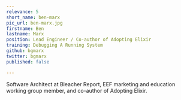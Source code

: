 ```yaml
---
relevance: 5
short_name: ben-marx
pic_url: ben-marx.jpg
firstname: Ben
lastname: Marx
position: Lead Engineer / Co-author of Adopting Elixir
training: Debugging A Running System
github: bgmarx
twitter: bgmarx
published: false

---
```

<p>Software Architect at Bleacher Report, EEF marketing and education working group member, and co-author of Adopting Elixir.</p>